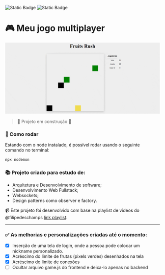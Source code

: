 ![Static Badge](https://img.shields.io/badge/node-v18.17.1-yellow)
![Static Badge](https://img.shields.io/badge/npm-v9.8.1-blue)

# 🎮 Meu jogo multiplayer

![gif-jogo](gif-jogo.gif)

> :construction: Projeto em construção :construction:

### 🚀 Como rodar
Estando com o node instalado, é possível rodar usando o seguinte comando no terminal:
```javascript
npx nodemon
``` 

### 📚 Projeto criado para estudo de: 
- Arquitetura e Desenvolvimento de software;
- Desenvolvimento Web Fullstack;
- Websockets;
- Design patterns como observer e factory.

📹 Este projeto foi desenvolvido com base na playlist de vídeos do @filipedeschamps [link playlist](https://www.youtube.com/playlist?list=PLMdYygf53DP5SVQQrkKCVWDS0TwYLVitL).

-----

### ✅ As melhorias e personalizações criadas até o momento:

- [x] Inserção de uma tela de login, onde a pessoa pode colocar um nickname personalizado.
- [x] Acréscimo do limite de frutas (pixels verdes) desenhados na tela
- [x] Acréscimo do limite de conexões
- [ ] Ocultar arquivo game.js do frontend e deixa-lo apenas no backend
